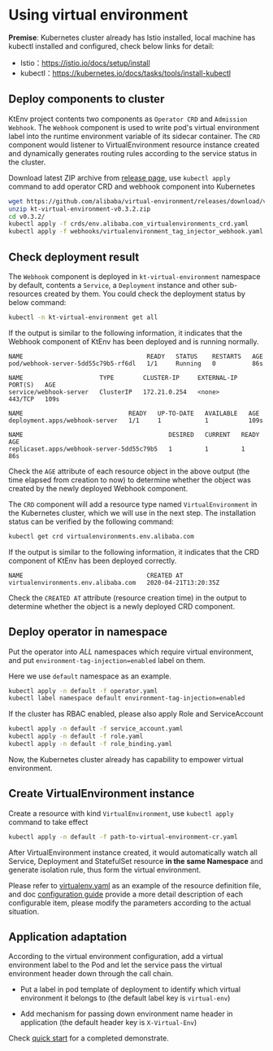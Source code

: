 # Using virtual environment

**Premise**: Kubernetes cluster already has Istio installed, local machine has kubectl installed and configured, check below links for detail:

- Istio：https://istio.io/docs/setup/install
- kubectl：https://kubernetes.io/docs/tasks/tools/install-kubectl

## Deploy components to cluster

KtEnv project contents two components as `Operator CRD` and `Admission Webhook`.
The `Webhook` component is used to write pod's virtual environment label into the runtime environment variable of its sidecar container.
The `CRD` component would listener to VirtualEnvironment resource instance created and dynamically generates routing rules according to the service status in the cluster.

Download latest ZIP archive from [release page](https://github.com/alibaba/virtual-environment/releases), use `kubectl apply` command to add operator CRD and webhook component into Kubernetes

```bash
wget https://github.com/alibaba/virtual-environment/releases/download/v0.3.2/kt-virtual-environment-v0.3.2.zip
unzip kt-virtual-environment-v0.3.2.zip
cd v0.3.2/
kubectl apply -f crds/env.alibaba.com_virtualenvironments_crd.yaml
kubectl apply -f webhooks/virtualenvironment_tag_injector_webhook.yaml
```

## Check deployment result


The `Webhook` component is deployed in `kt-virtual-environment` namespace by default, contents a `Service`, a `Deployment` instance and other sub-resources created by them.
You could check the deployment status by below command:

```bash
kubectl -n kt-virtual-environment get all
```

If the output is similar to the following information, it indicates that the Webhook component of KtEnv has been deployed and is running normally.

```
NAME                                  READY   STATUS    RESTARTS   AGE
pod/webhook-server-5dd55c79b5-rf6dl   1/1     Running   0          86s

NAME                     TYPE        CLUSTER-IP     EXTERNAL-IP   PORT(S)   AGE
service/webhook-server   ClusterIP   172.21.0.254   <none>        443/TCP   109s

NAME                             READY   UP-TO-DATE   AVAILABLE   AGE
deployment.apps/webhook-server   1/1     1            1           109s

NAME                                        DESIRED   CURRENT   READY   AGE
replicaset.apps/webhook-server-5dd55c79b5   1         1         1       86s
```

Check the `AGE` attribute of each resource object in the above output (the time elapsed from creation to now) to determine whether the object was created by the newly deployed Webhook component.

The `CRD` component will add a resource type named `VirtualEnvironment` in the Kubernetes cluster, which we will use in the next step. The installation status can be verified by the following command:

```bash
kubectl get crd virtualenvironments.env.alibaba.com
```

If the output is similar to the following information, it indicates that the CRD component of KtEnv has been deployed correctly.

```
NAME                                  CREATED AT
virtualenvironments.env.alibaba.com   2020-04-21T13:20:35Z
```

Check the `CREATED AT` attribute (resource creation time) in the output to determine whether the object is a newly deployed CRD component.

## Deploy operator in namespace

Put the operator into *ALL* namespaces which require virtual environment, and put `environment-tag-injection=enabled` label on them.

Here we use `default` namespace as an example.

```bash
kubectl apply -n default -f operator.yaml
kubectl label namespace default environment-tag-injection=enabled
```

If the cluster has RBAC enabled, please also apply Role and ServiceAccount

```bash
kubectl apply -n default -f service_account.yaml
kubectl apply -n default -f role.yaml
kubectl apply -n default -f role_binding.yaml
```

Now, the Kubernetes cluster already has capability to empower virtual environment.

## Create VirtualEnvironment instance

Create a resource with kind `VirtualEnvironment`, use `kubectl apply` command to take effect

```bash
kubectl apply -n default -f path-to-virtual-environment-cr.yaml
```

After VirtualEnvironment instance created, it would automatically watch all Service, Deployment and StatefulSet resource **in the same Namespace** and generate isolation rule, thus form the virtual environment.

Please refer to [virtualenv.yaml](https://github.com/alibaba/virtual-environment/blob/master/examples/deploy/virtualenv.yaml) as an example of the resource definition file,
and doc [configuration guide](en-us/doc/configuration.md) provide a more detail description of each configurable item,
please modify the parameters according to the actual situation.

## Application adaptation

According to the virtual environment configuration, add a virtual environment label to the Pod and let the service pass the virtual environment header down through the call chain.

- Put a label in pod template of deployment to identify which virtual environment it belongs to (the default label key is `virtual-env`)

- Add mechanism for passing down environment name header in application (the default header key is `X-Virtual-Env`)

Check [quick start](en-us/doc/quickstart.md) for a completed demonstrate.
